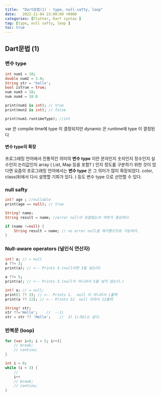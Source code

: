 ```yaml
---
title:  "Dart문법(1) - type, null-safty, loop"  
date:   2022-11-04 23:00:09 +0900
categories: [Flutter, Dart syntax ]
tag: [type, null safty, loop ]
toc: true
---
```



## Dart문법 (1) 


### 변수 type

``` dart
int num1 = 10;
double num2 = 3.0;
String str = 'hello';
bool isTrue = true;
num num3 = 10;
num num4 = 10.0

print(num1 is int); // true
print(mun2 is int); // false

print(num1.runtimeType); //int
```
var 은 compile time에 type 이 결정되지만
dynamic 은 runtime에 type 이 결정된다

#### 변수 type의 확장
프로그래밍 언어에서 전통적인 의미의 __변수 type__ 이란 문자인지 숫자인지 정수인지 실수인지 논리값인지 array ( List, Map 등을 포함? ) 인지 정도를 구분하기 위한 것이 었다면 요즘의 프로그래밍 언어에서는 __변수 type__ 은 그 의미가 많이 확장되었다. color, class(뒤에서 다시 설명할 기회가 있다. ) 등도 변수 type 으로 선언할 수 있다.



### null safty

``` dart
int? age ; //nullable
print(age == null); // true

String? name;
String result = name; //error null이 포함됬는지 여부가 중요하다.

if (name !=null) { 
    String result = name; // no error null을 제거했으므로 가능하다.
}

```
### Null-aware operators (널인식 연산자)
``` dart
int? a; // = null
a ??= 3;
print(a); // <-- Prints 3.(null이면 3을 넣는다)

a ??= 5;
print(a); // <-- Prints 3.(null이 아니라서 5를 넣지 않는다.)

int? a; // = null;
print(1 ?? 3); // <-- Prints 1.  null 이 아니라서 1출력
print(a ?? 12); // <-- Prints 12. null 이라서 12출력

String? str;
str ??='Hello';    //  --1)
str = str ?? 'Hello';    //  2) 1)과2)는 같다.

```
### 반복문 (loop)

``` dart
for (var i=0; i < 5; i++){
    // break;
    // continu;
}

int i = 0;
while (i < 3) {
    //
    i++    
    // break;
    // continu;
}
```

